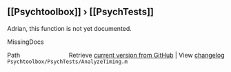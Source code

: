 ## [[Psychtoolbox]] &#8250; [[PsychTests]]

Adrian, this function is not yet documented.


 MissingDocs



<div class="code_header" style="text-align:right;">
  <span style="float:left;">Path&nbsp;&nbsp;</span> <span class="counter">Retrieve <a href=
  "https://raw.github.com/Psychtoolbox-3/Psychtoolbox-3/beta/Psychtoolbox/PsychTests/AnalyzeTiming.m">current version from GitHub</a> | View <a href=
  "https://github.com/Psychtoolbox-3/Psychtoolbox-3/commits/beta/Psychtoolbox/PsychTests/AnalyzeTiming.m">changelog</a></span>
</div>
<div class="code">
  <code>Psychtoolbox/PsychTests/AnalyzeTiming.m</code>
</div>

